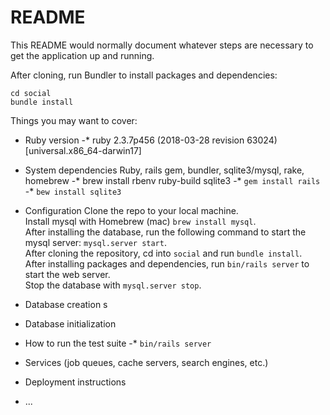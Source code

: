 # README

This README would normally document whatever steps are necessary to get the
application up and running.

After cloning, run Bundler to install packages and dependencies:
```
cd social
bundle install
```

Things you may want to cover:

* Ruby version
	-* ruby 2.3.7p456 (2018-03-28 revision 63024) [universal.x86_64-darwin17]

* System dependencies
Ruby, rails gem, bundler, sqlite3/mysql, rake, homebrew
	-* brew install rbenv ruby-build sqlite3
	-* `gem install rails`
	-* `bew install sqlite3`

* Configuration
Clone the repo to your local machine.  
Install mysql with Homebrew (mac) `brew install mysql`.  
After installing the database, run the following command to start the mysql server: `mysql.server start`.  
After cloning the repository, cd into `social` and run `bundle install`.  
After installing packages and dependencies, run `bin/rails server` to start the web server.  
Stop the database with `mysql.server stop`.  

* Database creation
	s
* Database initialization

* How to run the test suite
	-* `bin/rails server`

* Services (job queues, cache servers, search engines, etc.)

* Deployment instructions

* ...
